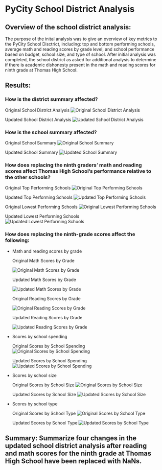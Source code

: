 # PyCity School District Analysis

## Overview of the school district analysis: 
The purpose of the inital analysis was to give an overview of key metrics to the PyCity School Disctrict, including: top and bottom performing schools, average math and reading scores by grade level, and school performance based on budget, school size, and type of school. After initial analysis was completed, the school district as asked for additional analysis to determine if there is academic dishonesty present in the math and reading scores for ninth grade at Thomas High School. 

## Results: 
### How is the district summary affected?

Original School District Analysis
![Original School District Analysis](https://github.com/Lindsey-Maag/School_District_Analysis/blob/main/Resources/district_summary.PNG)

Updated School District Analysis
![Updated School District Analysis](https://github.com/Lindsey-Maag/School_District_Analysis/blob/main/Resources/district_summary_updated.PNG)


### How is the school summary affected?

Original School Summary
![Original School Summary](https://github.com/Lindsey-Maag/School_District_Analysis/blob/main/Resources/school_summary.PNG)

Updated School Summary
![Updated School Summary](https://github.com/Lindsey-Maag/School_District_Analysis/blob/main/Resources/school_summary_updated.PNG)


### How does replacing the ninth graders’ math and reading scores affect Thomas High School’s performance relative to the other schools?

Original Top Performing Schools
![Original Top Performing Schools](https://github.com/Lindsey-Maag/School_District_Analysis/blob/main/Resources/top_schools.PNG)

Updated Top Performing Schools
![Updated Top Performing Schools](https://github.com/Lindsey-Maag/School_District_Analysis/blob/main/Resources/top_schools_updated.PNG)

Original Lowest Performing Schools
![Original Lowest Performing Schools](https://github.com/Lindsey-Maag/School_District_Analysis/blob/main/Resources/bottom_schools.PNG)

Updated Lowest Performing Schools
![Updated Lowest Performing Schools](https://github.com/Lindsey-Maag/School_District_Analysis/blob/main/Resources/bottom_schools_updated.PNG)


### How does replacing the ninth-grade scores affect the following:

- Math and reading scores by grade

  Original Math Scores by Grade
  
  ![Original Math Scores by Grade](https://github.com/Lindsey-Maag/School_District_Analysis/blob/main/Resources/math_scores_by_grade.PNG)
  
  Updated Math Scores by Grade
  
  ![Updated Math Scores by Grade](https://github.com/Lindsey-Maag/School_District_Analysis/blob/main/Resources/math_scores_by_grade_updated.PNG)

  Original Reading Scores by Grade
  
  ![Original Reading Scores by Grade](https://github.com/Lindsey-Maag/School_District_Analysis/blob/main/Resources/reading_scores_by_grade.PNG)
  
  Updated Reading Scores by Grade
  
  ![Updated Reading Scores by Grade](https://github.com/Lindsey-Maag/School_District_Analysis/blob/main/Resources/reading_scores_by_grade_updated.PNG)
  
  
- Scores by school spending
  
  Original Scores by School Spending
  ![Original Scores by School Spending](https://github.com/Lindsey-Maag/School_District_Analysis/blob/main/Resources/school_spending.PNG)
  
  Updated Scores by School Spending
  ![Updated Scores by School Spending](https://github.com/Lindsey-Maag/School_District_Analysis/blob/main/Resources/school_spending_updated.PNG)
  
  
- Scores by school size

  Original Scores by School Size
  ![Original Scores by School Size](https://github.com/Lindsey-Maag/School_District_Analysis/blob/main/Resources/school_size.PNG)

  Updated Scores by School Size
  ![Updated Scores by School Size](https://github.com/Lindsey-Maag/School_District_Analysis/blob/main/Resources/school_size_updated.PNG)


- Scores by school type

  Original Scores by School Type
  ![Original Scores by School Type](https://github.com/Lindsey-Maag/School_District_Analysis/blob/main/Resources/school_type.PNG)

  Updated Scores by School Type
  ![Updated Scores by School Type](https://github.com/Lindsey-Maag/School_District_Analysis/blob/main/Resources/school_type_updated.PNG)
  
  
## Summary: Summarize four changes in the updated school district analysis after reading and math scores for the ninth grade at Thomas High School have been replaced with NaNs.
 
